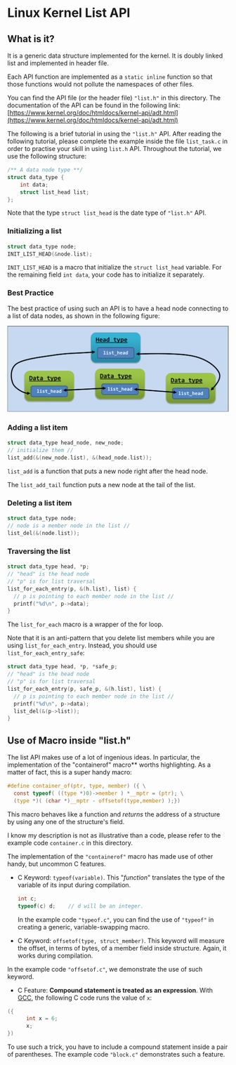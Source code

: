 # Linux Kernel List API

## What is it?

It is a generic data structure implemented for the kernel. It is doubly linked list and implemented in header file.

Each API function are implemented as a `static inline` function so that those functions would not pollute the namespaces of other files.

You can find the API file (or the header file) `"list.h"` in this directory. The documentation of the API can be found in the following link: [https://www.kernel.org/doc/htmldocs/kernel-api/adt.html](https://www.kernel.org/doc/htmldocs/kernel-api/adt.html)

The following is a brief tutorial in using the `"list.h"` API. After reading the following tutorial, please complete the example inside the file `list_task.c` in order to practise your skill in using `list.h` API. Throughout the tutorial, we use the following structure:

```c
/** A data node type **/
struct data_type {
	int data;
	struct list_head list;
};
```

Note that the type `struct list_head` is the date type of `"list.h"` API.

### Initializing a list

```c
struct data_type node;
INIT_LIST_HEAD(&node.list);
```
`INIT_LIST_HEAD` is a macro that initialize the `struct list_head` variable. For the remaining field `int data`, your code has to initialize it separately.

### Best Practice

The best practice of using such an API is to have a head node connecting to a list of data nodes, as shown in the following figure:

![List with a head node](list.png)

### Adding a list item

```c
struct data_type head_node, new_node;
// initialize them //
list_add(&(new_node.list), &(head_node.list));
```

`list_add` is a function that puts a new node right after the head node.

The `list_add_tail` function puts a new node at the tail of the list.

### Deleting a list item

```c
struct data_type node;
// node is a member node in the list //
list_del(&(node.list));
```

### Traversing the list

```c
struct data_type head, *p;
// "head" is the head node
// "p" is for list traversal
list_for_each_entry(p, &(h.list), list) {
  // p is pointing to each member node in the list //
  printf("%d\n", p->data);
}
```

The `list_for_each` macro is a wrapper of the for loop.

Note that it is an anti-pattern that you delete list members while you are using `list_for_each_entry`. Instead, you should use `list_for_each_entry_safe`:

```c
struct data_type head, *p, *safe_p;
// "head" is the head node
// "p" is for list traversal
list_for_each_entry(p, safe_p, &(h.list), list) {
  // p is pointing to each member node in the list //
  printf("%d\n", p->data);
  list_del(&(p->list));
}
```

## Use of Macro inside "list.h"

The list API makes use of a lot of ingenious ideas. In particular, the implementation of the "containerof" macro** worths highlighting. As a matter of fact, this is a super handy macro:

  ```c
  #define container_of(ptr, type, member) ({ \
    const typeof( ((type *)0)->member ) *__mptr = (ptr); \
    (type *)( (char *)__mptr - offsetof(type,member) );})
  ```

  This macro behaves like a function and *returns* the address of a structure by using any one of the structure's field.

  I know my description is not as illustrative than a code, please refer to the example code `container.c` in this directory.

  The implementation of the `"containerof"` macro has made use of other handy, but uncommon C features.

  - C Keyword: `typeof(variable)`. This "*function*" translates the type of the variable of its input during compilation.
    ```c
    int c;
    typeof(c) d;    // d will be an integer.
    ```
    In the example code `"typeof.c"`, you can find the use of `"typeof"` in creating a generic, variable-swapping macro.

  - C Keyword: `offsetof(type, struct_member)`. This keyword will measure the offset, in terms of bytes, of a member field inside structure. Again, it works during compilation.

  In the example code `"offsetof.c"`, we demonstrate the use of such keyword.

  - C Feature: **Compound statement is treated as an expression**. With [GCC](http://gcc.gnu.org/onlinedocs/gcc/Statement-Exprs.html), the following C code runs the value of `x`:
  ```c
  ({
        int x = 6;
        x;
  })
  ```
  To use such a trick, you have to include a compound statement inside a pair of parentheses. The example code `"block.c"` demonstrates such a feature.
